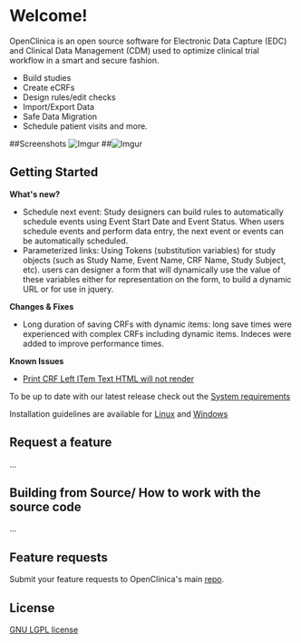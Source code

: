 # Welcome!

OpenClinica is an open source software for Electronic Data Capture (EDC) and Clinical Data Management (CDM) used to optimize clinical trial workflow in a smart and secure fashion.

- Build studies
- Create eCRFs
- Design rules/edit checks
- Import/Export Data
- Safe Data Migration
- Schedule patient visits
and more.

##Screenshots
![Imgur](http://i.imgur.com/sjQk4Kn.png "Home screen") 
##![Imgur](http://i.imgur.com/zxhCizP.png "Subject Matrix")


## Getting Started

**What's new?**
- Schedule next event: Study designers can build rules to automatically schedule events using Event Start Date and Event Status. When users schedule events and perform data entry, the next event or events can be automatically scheduled.
- Parameterized links: Using Tokens (substitution variables) for study objects (such as Study Name, Event Name, CRF Name, Study Subject, etc). users can designer a form that will dynamically use the value of these variables either for representation on the form, to build a dynamic URL or for use in jquery.

**Changes & Fixes**
- Long duration of saving CRFs with dynamic items: long save times were experienced with complex CRFs including dynamic items. Indeces were added to improve performance times.

**Known Issues**
- [Print CRF Left ITem Text HTML will not render](https://jira.openclinica.com/browse/OC-5619)

To be up to date with our latest release check out the [System requirements](https://docs.openclinica.com/installation/system-requirements)

Installation guidelines are available for [Linux](https://docs.openclinica.com/installation/install-openclinica-3.3-linux) and [Windows](https://docs.openclinica.com/installation/install-openclinica-3.3-windows)  

## Request a feature

...

## Building from Source/ How to work with the source code

...

## Feature requests

Submit your feature requests to OpenClinica's main [repo](https://github.com/openclinica).


## License

[GNU LGPL license](http://www.gnu.org/licenses/lgpl.html)

